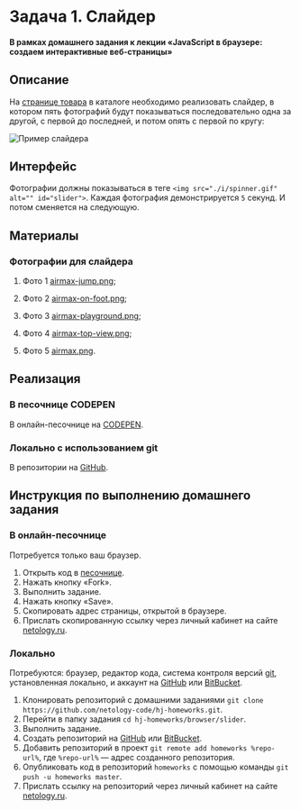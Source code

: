 # Задача 1. Слайдер

#### В рамках домашнего задания к лекции «JavaScript в браузере: создаем интерактивные веб-страницы»

## Описание

На [странице товара](https://netology-code.github.io/hj-homeworks/browser/slider/) в каталоге необходимо реализовать слайдер, в котором пять фотографий будут показываться последовательно одна за другой, с первой до последней, и потом опять с первой по кругу:

![Пример слайдера](./res/slider.gif)

## Интерфейс

Фотографии должны показываться в теге `<img src="./i/spinner.gif" alt="" id="slider">`. Каждая фотография демонстрируется <code>5</code> секунд. И потом сменяется на следующую.

## Материалы

### Фотографии для слайдера

1. Фото 1 [airmax-jump.png](https://netology-code.github.io/hj-homeworks/browser/slider/i/airmax-jump.png);

2. Фото 2 [airmax-on-foot.png](https://netology-code.github.io/hj-homeworks/browser/slider/i/airmax-on-foot.png);

3. Фото 3 [airmax-playground.png](https://netology-code.github.io/hj-homeworks/browser/slider/i/airmax-playground.png);

4. Фото 4 [airmax-top-view.png](https://netology-code.github.io/hj-homeworks/browser/slider/i/airmax-top-view.png);

5. Фото 5 [airmax.png](https://netology-code.github.io/hj-homeworks/browser/slider/i/airmax.png).

## Реализация

### В песочнице CODEPEN

В онлайн-песочнице на [CODEPEN](https://codepen.io/Netology/pen/vpajoy).

### Локально с использованием git

В репозитории на [GitHub](https://github.com/netology-code/hj-homeworks/tree/master/browser/slider).

## Инструкция по выполнению домашнего задания

### В онлайн-песочнице

Потребуется только ваш браузер.

1. Открыть код в [песочнице](https://codepen.io/Netology/pen/vpajoy).
2. Нажать кнопку «Fork».
3. Выполнить задание.
4. Нажать кнопку «Save».
5. Скопировать адрес страницы, открытой в браузере.
6. Прислать скопированную ссылку через личный кабинет на сайте [netology.ru](http://netology.ru/).    

### Локально

Потребуются: браузер, редактор кода, система контроля версий [git](https://git-scm.com), установленная локально, и аккаунт на [GitHub](https://github.com/) или [BitBucket](https://bitbucket.org/).

1. Клонировать репозиторий с домашними заданиями `git clone https://github.com/netology-code/hj-homeworks.git`.
2. Перейти в папку задания `cd hj-homeworks/browser/slider`.
3. Выполнить задание.
4. Создать репозиторий на [GitHub](https://github.com/) или [BitBucket](https://bitbucket.org/).
5. Добавить репозиторий в проект `git remote add homeworks %repo-url%`, где `%repo-url%` — адрес созданного репозитория.
6. Опубликовать код в репозиторий `homeworks` с помощью команды `git push -u homeworks master`.
7. Прислать ссылку на репозиторий через личный кабинет на сайте [netology.ru](http://netology.ru/).
